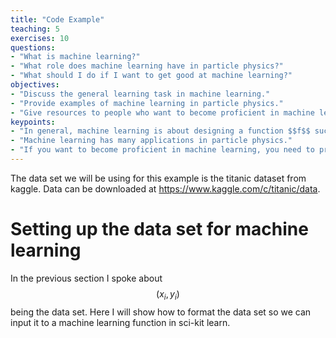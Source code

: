 ```yaml
---
title: "Code Example"
teaching: 5
exercises: 10
questions:
- "What is machine learning?"
- "What role does machine learning have in particle physics?"
- "What should I do if I want to get good at machine learning?"
objectives:
- "Discuss the general learning task in machine learning."
- "Provide examples of machine learning in particle physics."
- "Give resources to people who want to become proficient in machine learning."
keypoints:
- "In general, machine learning is about designing a function $$f$$ such that $$y=f(x)$$ fits a dataset $$(x_i,y_i)$$. The domain and range of $$f$$ aren't necessarily real numbers: in fact, they are often much more complicated."
- "Machine learning has many applications in particle physics."
- "If you want to become proficient in machine learning, you need to practice."
---
```


The data set we will be using for this example is the titanic dataset from kaggle. Data can be downloaded at https://www.kaggle.com/c/titanic/data. 

# Setting up the data set for machine learning

In the previous section I spoke about $$(x_i,y_i)$$ being the data set. Here I will show how to format the data set so we can input it to a machine learning function in sci-kit learn.


